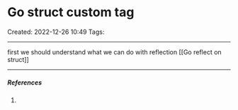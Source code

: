 # Go struct custom tag
Created: 2022-12-26 10:49
Tags: 
____

first we should understand what we can do with reflection
[[Go reflect on struct]]


_____
##### References
1.

